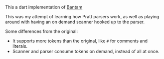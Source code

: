 This a dart implementation of [Bantam](https://journal.stuffwithstuff.com/2011/03/19/pratt-parsers-expression-parsing-made-easy/)

This was my attempt of learning how Pratt parsers work, as well as playing around with 
having an on demand scanner hooked up to the parser.

Some differences from the original:
- It supports more tokens than the original, like `#` for comments and literals.
- Scanner and parser consume tokens on demand, instead of all at once.
